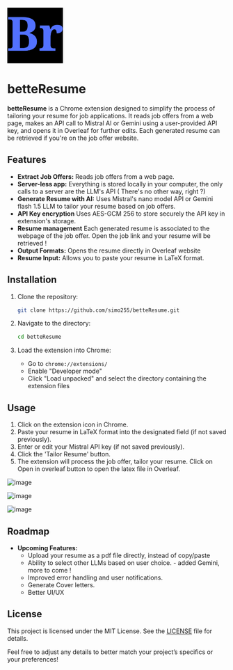 ![image](https://github.com/simo255/betteResume/blob/main/icons/icon128.png)

# betteResume

**betteResume** is a Chrome extension designed to simplify the process of tailoring your resume for job applications. It reads job offers from a web page, makes an API call to Mistral AI or Gemini using a user-provided API key, and opens it in Overleaf for further edits. Each generated resume can be retrieved if you're on the job offer website.

## Features

- **Extract Job Offers:** Reads job offers from a web page.
- **Server-less app:** Everything is stored locally in your computer, the only calls to a server are the LLM's API ( There's no other way, right ?)
- **Generate Resume with AI:** Uses Mistral's nano model API or Gemini flash 1.5 LLM to tailor your resume based on job offers.
- **API Key encryption** Uses AES-GCM 256 to store securely the API key in extension's storage.
- **Resume management** Each generated resume is associated to the webpage of the job offer. Open the job link and your resume will be retrieved !
- **Output Formats:** Opens the resume directly in Overleaf website
- **Resume Input:** Allows you to paste your resume in LaTeX format.

## Installation

1. Clone the repository:

    ```bash
    git clone https://github.com/simo255/betteResume.git
    ```

2. Navigate to the directory:

    ```bash
    cd betteResume
    ```

3. Load the extension into Chrome:
   - Go to `chrome://extensions/`
   - Enable "Developer mode"
   - Click "Load unpacked" and select the directory containing the extension files



## Usage

1. Click on the extension icon in Chrome.
2. Paste your resume in LaTeX format into the designated field (if not saved previously).
3. Enter or edit your Mistral API key (if not saved previously).
4. Click the 'Tailor Resume' button.
5. The extension will process the job offer, tailor your resume. Click on Open in overleaf button to open the latex file in Overleaf.

![image](https://github.com/user-attachments/assets/8ed7861e-1d18-4bce-8b14-78103cbc0a0e)

![image](https://github.com/user-attachments/assets/729b5dc1-3a61-44e6-85c7-123d38ff978f)

![image](https://github.com/user-attachments/assets/ef713fa9-f24e-4c0c-afdb-dfdb2a10bfc8)






## Roadmap

- **Upcoming Features:**
  - Upload your resume as a pdf file directly, instead of copy/paste
  - Ability to select other LLMs based on user choice. - added Gemini, more to come !
  - Improved error handling and user notifications.
  - Generate Cover letters.
  - Better UI/UX

## License

This project is licensed under the MIT License. See the [LICENSE](LICENSE) file for details.


Feel free to adjust any details to better match your project’s specifics or your preferences!
